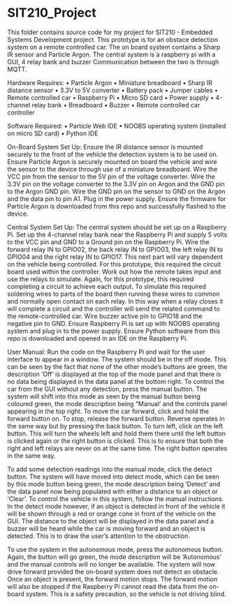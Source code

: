 # SIT210_Project
This folder contains source code for my project for SIT210 - Embedded Systems Development project.
This prototype is for an obstace detection system on a remote controlled car.
The on board system contains a Sharp IR sensor and Particle Argon.
The central system is a raspberry pi with a GUI, 4 relay bank and buzzer
Communication between the two is through MQTT.

Hardware Requires:
•	Particle Argon
•	Miniature breadboard
•	Sharp IR distance sensor
•	3.3V to 5V converter
•	Battery pack
•	Jumper cables
•	Remote controlled car
•	Raspberry Pi 
•	Micro SD card
•	Power supply
•	4-channel relay bank
•	Breadboard
•	Buzzer
•	Remote controlled car controller

Software Required:
•	Particle Web IDE
•	NOOBS operating system (installed on micro SD card)
•	Python IDE

On-Board System Set Up:
Ensure the IR distance sensor is mounted securely to the front of the vehicle the detection system is to be used on. 
Ensure Particle Argon is securely mounted on board the vehicle and wire the sensor to the device through use of a miniature breadboard. 
Wire the VCC pin from the sensor to the 5V pin of the voltage converter. 
Wire the 3.3V pin on the voltage converter to the 3.3V pin on Argon and the GND pin to the Argon GND pin. 
Wire the GND pin on the sensor to GND on the Argon and the data pin to pin A1. 
Plug in the power supply.
Ensure the firmware for Particle Argon is downloaded from this repo and successfully flashed to the device.

Central System Set Up:
The central system should be set up on a Raspberry Pi. 
Set up the 4-channel relay bank near the Raspberry Pi and supply 5 volts to the VCC pin and GND to a Ground pin on the Raspberry Pi. 
Wire the forward relay IN to GPIO02, the back relay IN to GPIO03, the left relay IN to GPIO04 and the right relay IN to GPIO17. 
This next part will vary dependent on the vehicle being controlled. 
For this prototype, this required the circuit board used within the controller. 
Work out how the remote takes input and use the relays to simulate. 
Again, for this prototype, this required completing a circuit to achieve each output. 
To simulate this required soldering wires to parts of the board then running these wires to common and normally open contact on each relay. 
In this way when a relay closes it will complete a circuit and the controller will send the related command to the remote-controlled car. 
Wire buzzer active pin to GPIO18 and the negative pin to GND. 
Ensure Raspberry Pi is set up with NOOBS operating system and plug in to the power supply.
Ensure Python software from this repo is downloaded and opened in an IDE on the Raspberry Pi.

User Manual:
Run the code on the Raspberry Pi and wait for the user interface to appear in a window. 
The system should be in the off mode. This can be seen by the fact that none of the other mode’s buttons are green, the description ‘Off’ is displayed at the top of the mode panel and that there is no data being displayed in the data panel at the bottom right.
To control the car from the GUI without any detection, press the manual button. 
The system will shift into this mode as seen by the manual button being coloured green, the mode description being “Manual’ and the controls panel appearing in the top right. 
To move the car forward, click and hold the forward button on. To stop, release the forward button. 
Reverse operates in the same way but by pressing the back button. 
To turn left, click on the left button. 
This will turn the wheels left and hold them there until the left button is clicked again or the right button is clicked. 
This is to ensure that both the right and left relays are never on at the same time. 
The right button operates in the same way. 

To add some detection readings into the manual mode, click the detect button. 
The system will have moved into detect mode, which can be seen by this mode button being green, the mode description being ‘Detect’ and the data panel now being populated with either a distance to an object or ‘Clear’. 
To control the vehicle in this system, follow the manual instructions. 
In the detect mode however, if an object is detected in front of the vehicle it will be shown through a red or orange cone in front of the vehicle on the GUI. 
The distance to the object will be displayed in the data panel and a buzzer will be heard while the car is moving forward and an object is detected. 
This is to draw the user’s attention to the obstruction.

To use the system in the autonomous mode, press the autonomous button. 
Again, the button will go green, the mode description will be ‘Autonomous’ and the manual controls will no longer be available. 
The system will now drive forward provided the on-board system does not detect an obstacle. 
Once an object is present, the forward motion stops. 
The forward motion will also be stopped if the Raspberry Pi cannot read the data from the on-board system. 
This is a safety precaution, so the vehicle is not driving blind.
